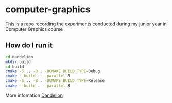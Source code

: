 # computer-graphics
This is a repo recording the experiments conducted during my junior year in Computer Graphics course

## How do I run it
```zsh
cd dandelion
mkdir build
cd build
cmake -S .. -B . -DCMAKE_BUILD_TYPE=Debug
cmake --build . --parallel 8
cmake -S .. -B . -DCMAKE_BUILD_TYPE=Release
cmake --build . --parallel 8
```

More infomation [Dandelion](https://dandelion-docs.readthedocs.io/zh-cn/latest/index.html)
